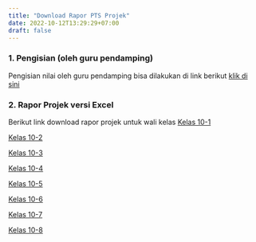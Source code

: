 ```yaml
---
title: "Download Rapor PTS Projek"
date: 2022-10-12T13:29:29+07:00
draft: false
---
```

### 1. Pengisian (oleh guru pendamping)
Pengisian nilai oleh guru pendamping bisa dilakukan di link berikut
[klik di sini](https://docs.google.com/spreadsheets/d/1tBHV7tGByNs0mbf-6sSjajwS1Rc4NwfCRVRPEOI1SMA/edit)

### 2. Rapor Projek versi Excel 
Berikut link download rapor projek untuk wali kelas
[Kelas 10-1](https://sman81jkt.sch.id/files/rapor%20projek%20kelas-10-1.xlsx)

[Kelas 10-2](https://sman81jkt.sch.id/files/rapor%20projek%20kelas-10-2.xlsx)

[Kelas 10-3](https://sman81jkt.sch.id/files/rapor%20projek%20kelas-10-3.xlsx)

[Kelas 10-4](https://sman81jkt.sch.id/files/rapor%20projek%20kelas-10-4.xlsx)

[Kelas 10-5](https://sman81jkt.sch.id/files/rapor%20projek%20kelas-10-5.xlsx)

[Kelas 10-6](https://sman81jkt.sch.id/files/rapor%20projek%20kelas-10-6.xlsx)

[Kelas 10-7](https://sman81jkt.sch.id/files/rapor%20projek%20kelas-10-7.xlsx)

[Kelas 10-8](https://sman81jkt.sch.id/files/rapor%20projek%20kelas-10-8.xlsx)

